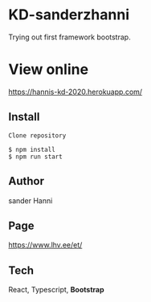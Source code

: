 # KD-sanderzhanni
Trying out first framework bootstrap.

# View online
https://hannis-kd-2020.herokuapp.com/

## Install
```
Clone repository

$ npm install
$ npm run start
```
## Author
sander Hanni

## Page
https://www.lhv.ee/et/

## Tech
React, Typescript, **Bootstrap**

